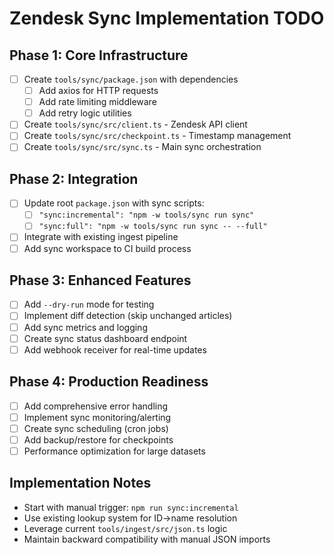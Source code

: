 # Zendesk Sync Implementation TODO

## Phase 1: Core Infrastructure
- [ ] Create `tools/sync/package.json` with dependencies
  - [ ] Add axios for HTTP requests
  - [ ] Add rate limiting middleware
  - [ ] Add retry logic utilities
- [ ] Create `tools/sync/src/client.ts` - Zendesk API client
- [ ] Create `tools/sync/src/checkpoint.ts` - Timestamp management
- [ ] Create `tools/sync/src/sync.ts` - Main sync orchestration

## Phase 2: Integration
- [ ] Update root `package.json` with sync scripts:
  - [ ] `"sync:incremental": "npm -w tools/sync run sync"`
  - [ ] `"sync:full": "npm -w tools/sync run sync -- --full"`
- [ ] Integrate with existing ingest pipeline
- [ ] Add sync workspace to CI build process

## Phase 3: Enhanced Features
- [ ] Add `--dry-run` mode for testing
- [ ] Implement diff detection (skip unchanged articles)
- [ ] Add sync metrics and logging
- [ ] Create sync status dashboard endpoint
- [ ] Add webhook receiver for real-time updates

## Phase 4: Production Readiness
- [ ] Add comprehensive error handling
- [ ] Implement sync monitoring/alerting
- [ ] Create sync scheduling (cron jobs)
- [ ] Add backup/restore for checkpoints
- [ ] Performance optimization for large datasets

## Implementation Notes
- Start with manual trigger: `npm run sync:incremental`
- Use existing lookup system for ID→name resolution
- Leverage current `tools/ingest/src/json.ts` logic
- Maintain backward compatibility with manual JSON imports
